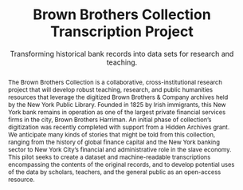 ---
pid: brown
done: true
title: Brown Brothers Collection Transcription Project
subtitle: Transforming historical bank records into data sets for research and teaching.
featured: true
category: DH Seed Grant Recipient
tags:
- Dataset
- Machine Learning
cohort_year: '2020'
abstract: The Brown Brothers Collection is a collaborative, cross-institutional research
  project that will develop robust teaching, research, and public humanities resources
  that leverage the digitized Brown Brothers & Company archives held by the New York
  Public Library. Founded in 1825 by Irish immigrants, this New York bank remains
  in operation as one of the largest private financial services firms in the city,
  Brown Brothers Harriman. An initial phase of collection’s digitization was recently
  completed with support from a Hidden Archives grant. We anticipate many kinds of
  stories that might be told from this collection, ranging from the history of global
  finance capital and the New York banking sector to New York City’s financial and
  administrative role in the slave economy. This pilot seeks to create a dataset and
  machine-readable transcriptions encompassing the contents of the original records,
  and to develop potential uses of the data by scholars, teachers, and the general
  public as an open-access resource.
limerick: |-
  Tom Augst and Nick Wolf’s work clearly shows
  that big banks are worse than you suppose.
  They were up to the knavery
  Of bankrolling slavery
  At the NYC house of Brown Bros.
pis:
- augst
- wolf
link: https://brownbros.newyorkscapes.org/
local_image: brown.jpg
original_img: https://newyorkscapes.org/wp-content/uploads/2021/03/018.57733030.117d9410-dc97-0136-03f0-000d5d842228-edited-768x768.jpeg
layout: project
---